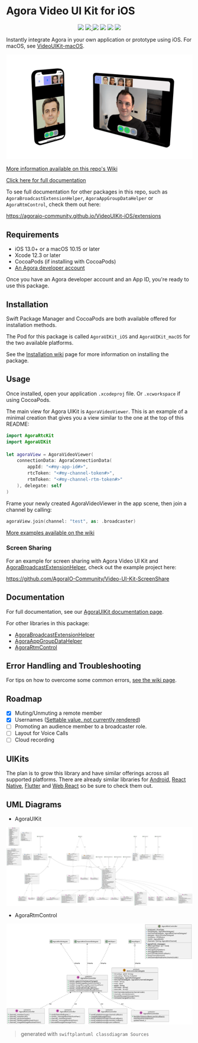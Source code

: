 # Agora Video UI Kit for iOS

<p align="center">
    <img src="https://github.com/AgoraIO-Community/VideoUIKit-iOS/actions/workflows/swift-build-lint.yml/badge.svg"/>
    <a href="https://agoraio-community.github.io/VideoUIKit-iOS/documentation/agorauikit">
        <img src="https://github.com/AgoraIO-Community/VideoUIKit-iOS/actions/workflows/deploy_docs.yml/badge.svg"/>
    </a>
    <img src="https://img.shields.io/badge/platform-iOS-lightgrey"/>
    <img src="https://img.shields.io/github/v/release/AgoraIO-Community/VideoUIKit-iOS?color=orange&label=Stable%20Release&logo=swift"/>
    <img src="https://img.shields.io/cocoapods/v/AgoraUIKit_iOS?label=Pre-release"/>
    <a href="https://www.agora.io/en/join-slack/">
        <img src="https://img.shields.io/badge/slack-@RTE%20Dev-blue.svg?logo=slack">
    </a>
</p>

Instantly integrate Agora in your own application or prototype using iOS. For macOS, see [VideoUIKit-macOS](https://github.com/AgoraIO-Community/VideoUIKit-macOS).

<p align="center">
  <img src="https://github.com/AgoraIO-Community/VideoUIKit-iOS/raw/main/media/agora-uikit-banner.png"/>
</p>

[More information available on this repo's Wiki](https://github.com/AgoraIO-Community/VideoUIKit-iOS/wiki)

[Click here for full documentation](https://agoraio-community.github.io/VideoUIKit-iOS/documentation/agorauikit/)

To see full documentation for other packages in this repo, such as `AgoraBroadcastExtensionHelper`, `AgoraAppGroupDataHelper` or `AgoraRtmControl`, check them out here:

https://agoraio-community.github.io/VideoUIKit-iOS/extensions

## Requirements

- iOS 13.0+ or a macOS 10.15 or later
- Xcode 12.3 or later
- CocoaPods (if installing with CocoaPods)
- [An Agora developer account](https://www.agora.io/en/blog/how-to-get-started-with-agora?utm_source=github&utm_repo=agora-ios-uikit)

Once you have an Agora developer account and an App ID, you're ready to use this package.

## Installation

Swift Package Manager and CocoaPods are both available offered for installation methods.

The Pod for this package is called `AgoraUIKit_iOS` and `AgoraUIKit_macOS` for the two available platforms.

See the [Installation wiki](https://github.com/AgoraIO-Community/VideoUIKit-iOS/wiki/Installation) page for more information on installing the package.

## Usage

Once installed, open your application `.xcodeproj` file. Or `.xcworkspace` if using CocoaPods.

The main view for Agora UIKit is `AgoraVideoViewer`. This is an example of a minimal creation that gives you a view similar to the one at the top of this README:

```swift
import AgoraRtcKit
import AgoraUIKit

let agoraView = AgoraVideoViewer(
    connectionData: AgoraConnectionData(
        appId: "<#my-app-id#>",
        rtcToken: "<#my-channel-token#>",
        rtmToken: "<#my-channel-rtm-token#>"
    ), delegate: self
)
```

Frame your newly created AgoraVideoViewer in the app scene, then join a channel by calling:

```swift
agoraView.join(channel: "test", as: .broadcaster)
```

[More examples available on the wiki](https://github.com/AgoraIO-Community/VideoUIKit-iOS/wiki/Examples)

### Screen Sharing

For an example for screen sharing with Agora Video UI Kit and [AgoraBroadcastExtensionHelper](https://agoraio-community.github.io/VideoUIKit-iOS/extensions/AgoraBroadcastExtensionHelper/), check out the example project here:

https://github.com/AgoraIO-Community/Video-UI-Kit-ScreenShare

## Documentation

For full documentation, see our [AgoraUIKit documentation page](https://agoraio-community.github.io/VideoUIKit-iOS/documentation/agorauikit/).

For other libraries in this package:
- [AgoraBroadcastExtensionHelper](https://agoraio-community.github.io/VideoUIKit-iOS/extensions/AgoraBroadcastExtensionHelper/)
- [AgoraAppGroupDataHelper](https://agoraio-community.github.io/VideoUIKit-iOS/extensions/AgoraAppGroupDataHelper/)
- [AgoraRtmControl](https://agoraio-community.github.io/VideoUIKit-iOS/extensions/AgoraRtmControl/)


## Error Handling and Troubleshooting

For tips on how to overcome some common errors, [see the wiki page](https://github.com/AgoraIO-Community/VideoUIKit-iOS/wiki/Error-Handling-and-Troubleshooting).

## Roadmap

- [x] Muting/Unmuting a remote member
- [x] Usernames ([Settable value, not currently rendered](https://agoraio-community.github.io/VideoUIKit-iOS/documentation/agorauikit/agoraconnectiondata/username))
- [ ] Promoting an audience member to a broadcaster role.
- [ ] Layout for Voice Calls
- [ ] Cloud recording

## UIKits

The plan is to grow this library and have similar offerings across all supported platforms. There are already similar libraries for [Android](https://github.com/AgoraIO-Community/VideoUIKit-Android), [React Native](https://github.com/AgoraIO-Community/VideoUIKit-ReactNative), [Flutter](https://github.com/AgoraIO-Community/VideoUIKit-Flutter) and [Web React](https://github.com/AgoraIO-Community/VideoUIKit-Web-React) so be sure to check them out.

## UML Diagrams

- AgoraUIKit

<p align="center">
    <img src="media/uml_agorauikit.svg" alt="UML of AgoraUIKit"/>
</p>

- AgoraRtmControl

<p align="center">
    <img src="media/uml_agorartmcontrol.svg" alt="UML of AgoraRtmControl"/>
</p>

> generated with `swiftplantuml classdiagram Sources`
